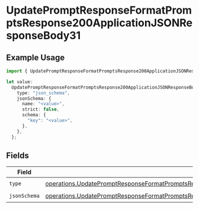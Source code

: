 # UpdatePromptResponseFormatPromptsResponse200ApplicationJSONResponseBody31

## Example Usage

```typescript
import { UpdatePromptResponseFormatPromptsResponse200ApplicationJSONResponseBody31 } from "orq-poc-typescript-multi-env-version/models/operations";

let value:
  UpdatePromptResponseFormatPromptsResponse200ApplicationJSONResponseBody31 = {
    type: "json_schema",
    jsonSchema: {
      name: "<value>",
      strict: false,
      schema: {
        "key": "<value>",
      },
    },
  };
```

## Fields

| Field                                                                                                                                                                                                              | Type                                                                                                                                                                                                               | Required                                                                                                                                                                                                           | Description                                                                                                                                                                                                        |
| ------------------------------------------------------------------------------------------------------------------------------------------------------------------------------------------------------------------ | ------------------------------------------------------------------------------------------------------------------------------------------------------------------------------------------------------------------ | ------------------------------------------------------------------------------------------------------------------------------------------------------------------------------------------------------------------ | ------------------------------------------------------------------------------------------------------------------------------------------------------------------------------------------------------------------ |
| `type`                                                                                                                                                                                                             | [operations.UpdatePromptResponseFormatPromptsResponse200ApplicationJSONResponseBody3VersionsType](../../models/operations/updatepromptresponseformatpromptsresponse200applicationjsonresponsebody3versionstype.md) | :heavy_check_mark:                                                                                                                                                                                                 | N/A                                                                                                                                                                                                                |
| `jsonSchema`                                                                                                                                                                                                       | [operations.UpdatePromptResponseFormatPromptsResponse200ApplicationJSONResponseBody3JSONSchema](../../models/operations/updatepromptresponseformatpromptsresponse200applicationjsonresponsebody3jsonschema.md)     | :heavy_check_mark:                                                                                                                                                                                                 | N/A                                                                                                                                                                                                                |